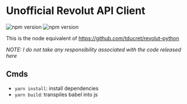 # Unofficial Revolut API Client

![npm version](https://badge.fury.io/js/revolut-nonofficial-api.svg)
![npm version](https://img.shields.io/npm/v/revolut-nonofficial-api.svg)

This is the node equivalent of https://github.com/tducret/revolut-python

*NOTE: I do not take any responsibility associated with the code released here*

## Cmds

* `yarn install`: install dependencies
* `yarn build`: transpiles babel into js
